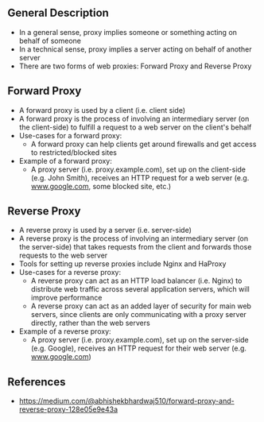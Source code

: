 ## General Description
- In a general sense, proxy implies someone or something acting on behalf of someone
- In a technical sense, proxy implies a server acting on behalf of another server
- There are two forms of web proxies: Forward Proxy and Reverse Proxy

## Forward Proxy
- A forward proxy is used by a client (i.e. client side)
- A forward proxy is the process of involving an intermediary server (on the client-side) to fulfill a request to a web server on the client's behalf
- Use-cases for a forward proxy:
	- A forward proxy can help clients get around firewalls and get access to restricted/blocked sites
- Example of a forward proxy:
	- A proxy server (i.e. proxy.example.com), set up on the client-side (e.g. John Smith),  receives an HTTP request for a web server (e.g. www.google.com, some blocked site, etc.)

## Reverse Proxy
- A reverse proxy is used by a server (i.e. server-side)
- A reverse proxy is the process of involving an intermediary server (on the server-side) that takes requests from the client and forwards those requests to the web server
- Tools for setting up reverse proxies include Nginx and HaProxy
- Use-cases for a reverse proxy:
	- A reverse proxy can act as an HTTP load balancer (i.e. Nginx) to distribute web traffic across several application servers, which will improve performance
	- A reverse proxy can act as an added layer of security for main web servers, since clients are only communicating with a proxy server directly, rather than the web servers
- Example of a reverse proxy:
	- A proxy server (i.e. proxy.example.com), set up on the server-side (e.g. Google), receives an HTTP request for their web server (e.g. www.google.com)

## References
- https://medium.com/@abhishekbhardwaj510/forward-proxy-and-reverse-proxy-128e05e9e43a

